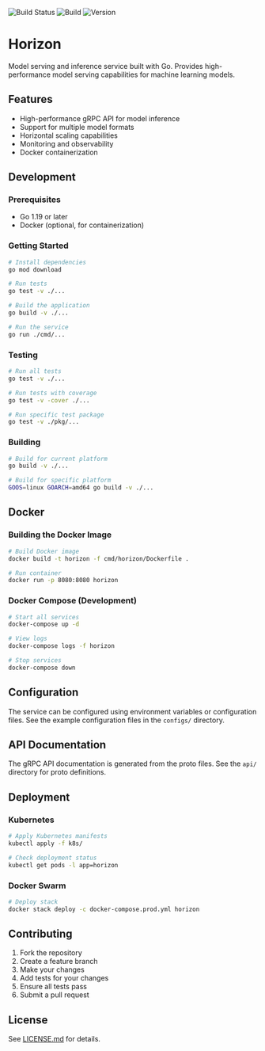 ![Build Status](https://github.com/YOUR_USERNAME/BharatMLStack/workflows/CI%20Build%20and%20Test/badge.svg) ![Build](https://img.shields.io/badge/build-unknown-lightgrey) ![Version](https://img.shields.io/badge/version-unknown-lightgrey)

# Horizon

Model serving and inference service built with Go. Provides high-performance model serving capabilities for machine learning models.

## Features

- High-performance gRPC API for model inference
- Support for multiple model formats
- Horizontal scaling capabilities
- Monitoring and observability
- Docker containerization

## Development

### Prerequisites

- Go 1.19 or later
- Docker (optional, for containerization)

### Getting Started

```bash
# Install dependencies
go mod download

# Run tests
go test -v ./...

# Build the application
go build -v ./...

# Run the service
go run ./cmd/...
```

### Testing

```bash
# Run all tests
go test -v ./...

# Run tests with coverage
go test -v -cover ./...

# Run specific test package
go test -v ./pkg/...
```

### Building

```bash
# Build for current platform
go build -v ./...

# Build for specific platform
GOOS=linux GOARCH=amd64 go build -v ./...
```

## Docker

### Building the Docker Image

```bash
# Build Docker image
docker build -t horizon -f cmd/horizon/Dockerfile .

# Run container
docker run -p 8080:8080 horizon
```

### Docker Compose (Development)

```bash
# Start all services
docker-compose up -d

# View logs
docker-compose logs -f horizon

# Stop services
docker-compose down
```

## Configuration

The service can be configured using environment variables or configuration files. See the example configuration files in the `configs/` directory.

## API Documentation

The gRPC API documentation is generated from the proto files. See the `api/` directory for proto definitions.

## Deployment

### Kubernetes

```bash
# Apply Kubernetes manifests
kubectl apply -f k8s/

# Check deployment status
kubectl get pods -l app=horizon
```

### Docker Swarm

```bash
# Deploy stack
docker stack deploy -c docker-compose.prod.yml horizon
```

## Contributing

1. Fork the repository
2. Create a feature branch
3. Make your changes
4. Add tests for your changes
5. Ensure all tests pass
6. Submit a pull request

## License

See [LICENSE.md](../LICENSE.md) for details. 